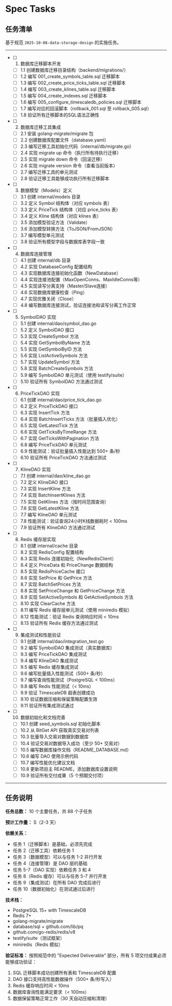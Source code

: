 # Spec Tasks

## 任务清单

基于规范 `2025-10-08-data-storage-design` 的实施任务。

---

- [ ] 1. 数据库迁移脚本开发
  - [ ] 1.1 创建数据库迁移目录结构（backend/migrations/）
  - [ ] 1.2 编写 001_create_symbols_table.sql 迁移脚本
  - [ ] 1.3 编写 002_create_price_ticks_table.sql 迁移脚本
  - [ ] 1.4 编写 003_create_klines_table.sql 迁移脚本
  - [ ] 1.5 编写 004_create_indexes.sql 迁移脚本
  - [ ] 1.6 编写 005_configure_timescaledb_policies.sql 迁移脚本
  - [ ] 1.7 编写对应的回滚脚本（rollback_001.sql 至 rollback_005.sql）
  - [ ] 1.8 验证所有迁移脚本的SQL语法正确性

- [ ] 2. 数据库迁移工具集成
  - [ ] 2.1 安装 golang-migrate/migrate 包
  - [ ] 2.2 创建数据库配置文件（database.yaml）
  - [ ] 2.3 编写迁移工具初始化代码（internal/db/migrate.go）
  - [ ] 2.4 实现 migrate up 命令（执行所有待执行迁移）
  - [ ] 2.5 实现 migrate down 命令（回滚迁移）
  - [ ] 2.6 实现 migrate version 命令（查看当前版本）
  - [ ] 2.7 编写迁移工具的单元测试
  - [ ] 2.8 验证迁移工具能够成功执行所有迁移脚本

- [ ] 3. 数据模型（Models）定义
  - [ ] 3.1 创建 internal/models 目录
  - [ ] 3.2 定义 Symbol 结构体（对应 symbols 表）
  - [ ] 3.3 定义 PriceTick 结构体（对应 price_ticks 表）
  - [ ] 3.4 定义 Kline 结构体（对应 klines 表）
  - [ ] 3.5 添加模型验证方法（Validate）
  - [ ] 3.6 添加模型转换方法（ToJSON/FromJSON）
  - [ ] 3.7 编写模型单元测试
  - [ ] 3.8 验证所有模型字段与数据库表字段一致

- [ ] 4. 数据库连接管理
  - [ ] 4.1 创建 internal/db 目录
  - [ ] 4.2 实现 DatabaseConfig 配置结构
  - [ ] 4.3 实现数据库连接初始化函数（NewDatabase）
  - [ ] 4.4 实现连接池配置（MaxOpenConns、MaxIdleConns等）
  - [ ] 4.5 实现读写分离支持（Master/Slave连接）
  - [ ] 4.6 实现数据库健康检查（Ping）
  - [ ] 4.7 实现优雅关闭（Close）
  - [ ] 4.8 编写数据库连接测试，验证连接池和读写分离工作正常

- [ ] 5. SymbolDAO 实现
  - [ ] 5.1 创建 internal/dao/symbol_dao.go
  - [ ] 5.2 定义 SymbolDAO 接口
  - [ ] 5.3 实现 CreateSymbol 方法
  - [ ] 5.4 实现 GetSymbolByName 方法
  - [ ] 5.5 实现 GetSymbolByID 方法
  - [ ] 5.6 实现 ListActiveSymbols 方法
  - [ ] 5.7 实现 UpdateSymbol 方法
  - [ ] 5.8 实现 BatchCreateSymbols 方法
  - [ ] 5.9 编写 SymbolDAO 单元测试（使用 testify/suite）
  - [ ] 5.10 验证所有 SymbolDAO 方法通过测试

- [ ] 6. PriceTickDAO 实现
  - [ ] 6.1 创建 internal/dao/price_tick_dao.go
  - [ ] 6.2 定义 PriceTickDAO 接口
  - [ ] 6.3 实现 InsertTick 方法
  - [ ] 6.4 实现 BatchInsertTicks 方法（批量插入优化）
  - [ ] 6.5 实现 GetLatestTick 方法
  - [ ] 6.6 实现 GetTicksByTimeRange 方法
  - [ ] 6.7 实现 GetTicksWithPagination 方法
  - [ ] 6.8 编写 PriceTickDAO 单元测试
  - [ ] 6.9 性能测试：验证批量插入性能达到 500+ 条/秒
  - [ ] 6.10 验证所有 PriceTickDAO 方法通过测试

- [ ] 7. KlineDAO 实现
  - [ ] 7.1 创建 internal/dao/kline_dao.go
  - [ ] 7.2 定义 KlineDAO 接口
  - [ ] 7.3 实现 InsertKline 方法
  - [ ] 7.4 实现 BatchInsertKlines 方法
  - [ ] 7.5 实现 GetKlines 方法（按时间范围查询）
  - [ ] 7.6 实现 GetLatestKline 方法
  - [ ] 7.7 编写 KlineDAO 单元测试
  - [ ] 7.8 性能测试：验证查询24小时K线数据耗时 < 100ms
  - [ ] 7.9 验证所有 KlineDAO 方法通过测试

- [ ] 8. Redis 缓存层实现
  - [ ] 8.1 创建 internal/cache 目录
  - [ ] 8.2 实现 RedisConfig 配置结构
  - [ ] 8.3 实现 Redis 连接初始化（NewRedisClient）
  - [ ] 8.4 定义 PriceData 和 PriceChange 数据结构
  - [ ] 8.5 实现 RedisPriceCache 接口
  - [ ] 8.6 实现 SetPrice 和 GetPrice 方法
  - [ ] 8.7 实现 BatchSetPrices 方法
  - [ ] 8.8 实现 SetPriceChange 和 GetPriceChange 方法
  - [ ] 8.9 实现 SetActiveSymbols 和 GetActiveSymbols 方法
  - [ ] 8.10 实现 ClearCache 方法
  - [ ] 8.11 编写 Redis 缓存层单元测试（使用 miniredis 模拟）
  - [ ] 8.12 性能测试：验证 Redis 查询响应时间 < 10ms
  - [ ] 8.13 验证所有 Redis 缓存方法通过测试

- [ ] 9. 集成测试和性能验证
  - [ ] 9.1 创建 internal/dao/integration_test.go
  - [ ] 9.2 编写 SymbolDAO 集成测试（真实数据库）
  - [ ] 9.3 编写 PriceTickDAO 集成测试
  - [ ] 9.4 编写 KlineDAO 集成测试
  - [ ] 9.5 编写 Redis 缓存集成测试
  - [ ] 9.6 编写批量插入性能测试（500+ 条/秒）
  - [ ] 9.7 编写查询性能测试（PostgreSQL < 100ms）
  - [ ] 9.8 编写 Redis 性能测试（< 10ms）
  - [ ] 9.9 验证 TimescaleDB 超表创建成功
  - [ ] 9.10 验证数据压缩和保留策略配置生效
  - [ ] 9.11 验证所有集成测试通过

- [ ] 10. 数据初始化和文档完善
  - [ ] 10.1 创建 seed_symbols.sql 初始化脚本
  - [ ] 10.2 从 BitGet API 获取真实交易对列表
  - [ ] 10.3 批量导入交易对数据到数据库
  - [ ] 10.4 验证交易对数据导入成功（至少 50+ 交易对）
  - [ ] 10.5 编写数据库操作文档（README_DATABASE.md）
  - [ ] 10.6 编写 DAO 使用示例代码
  - [ ] 10.7 编写性能优化建议文档
  - [ ] 10.8 更新项目主 README，添加数据库设置说明
  - [ ] 10.9 验证所有交付成果（5 个预期交付项）

---

## 任务说明

**任务总数：** 10 个主要任务，共 88 个子任务

**预计工作量：** S（2-3 天）

**依赖关系：**
- 任务 1（迁移脚本）是基础，必须先完成
- 任务 2（迁移工具）依赖任务 1
- 任务 3（数据模型）可以与任务 1-2 并行开发
- 任务 4（连接管理）是 DAO 层的基础
- 任务 5-7（DAO 实现）依赖任务 3 和 4
- 任务 8（Redis 缓存）可以与任务 5-7 并行开发
- 任务 9（集成测试）在所有 DAO 完成后进行
- 任务 10（数据初始化）在测试通过后进行

**技术栈：**
- PostgreSQL 15+ with TimescaleDB
- Redis 7+
- golang-migrate/migrate
- database/sql + github.com/lib/pq
- github.com/go-redis/redis/v8
- testify/suite（测试框架）
- miniredis（Redis 模拟）

**验证标准：**
按照规范中的 "Expected Deliverable" 部分，所有 5 项交付成果必须能够成功验证：
1. SQL 迁移脚本成功创建所有表和 TimescaleDB 配置
2. DAO 接口支持高性能数据操作（500+ 条/秒写入）
3. Redis 缓存响应时间 < 10ms
4. 数据库查询性能满足要求（< 100ms）
5. 数据保留策略正常工作（30 天自动压缩和清理）

